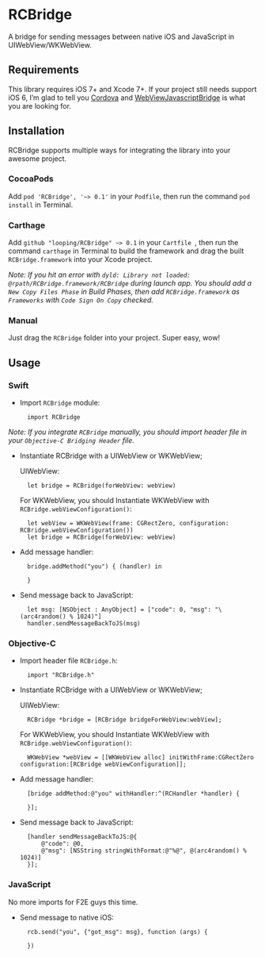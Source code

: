 # RCBridge
A bridge for sending messages between native iOS and JavaScript in UIWebView/WKWebView.

## Requirements
This library requires iOS 7+ and Xcode 7+. If your project still needs support iOS 6, I’m glad to tell you [Cordova][1] and [WebViewJavascriptBridge][2] is what you are looking for.


## Installation
RCBridge supports multiple ways for integrating the library into your awesome project.

### CocoaPods
Add `pod 'RCBridge', '~> 0.1'` in your `Podfile`, then run the command `pod install` in Terminal.

### Carthage
Add `github "looping/RCBridge" ~> 0.1` in your `Cartfile `, then run the command `carthage` in Terminal to build the framework and drag the built `RCBridge.framework` into your Xcode project.

*Note: If you hit an error with `dyld: Library not loaded: @rpath/RCBridge.framework/RCBridge` during launch app. You should add a `New Copy Files Phase` in Build Phases, then add `RCBridge.framework` as `Frameworks` with `Code Sign On Copy` checked.*

### Manual
Just drag the `RCBridge` folder into your project. Super easy, wow!


## Usage
### Swift
- Import `RCBridge` module:

		import RCBridge

*Note: If you integrate `RCBridge` manually, you should import header file in your `Objective-C Bridging Header` file.*

- Instantiate RCBridge with a UIWebView or WKWebView;

	UIWebView:

		let bridge = RCBridge(forWebView: webView)

	For WKWebView, you should Instantiate WKWebView with `RCBridge.webViewConfiguration()`:

		let webView = WKWebView(frame: CGRectZero, configuration: RCBridge.webViewConfiguration())
		let bridge = RCBridge(forWebView: webView)

- Add message handler:

		bridge.addMethod("you") { (handler) in
		
		}

- Send message back to JavaScript:

		let msg: [NSObject : AnyObject] = ["code": 0, "msg": "\(arc4random() % 1024)"]
		handler.sendMessageBackToJS(msg)

### Objective-C
- Import header file `RCBridge.h`:

		import "RCBridge.h"

- Instantiate RCBridge with a UIWebView or WKWebView;

	UIWebView:

		RCBridge *bridge = [RCBridge bridgeForWebView:webView];

	For WKWebView, you should Instantiate WKWebView with `RCBridge.webViewConfiguration()`:

		WKWebView *webView = [[WKWebView alloc] initWithFrame:CGRectZero configuration:[RCBridge webViewConfiguration]];

- Add message handler:

		[bridge addMethod:@"you" withHandler:^(RCHandler *handler) {
		
		}];

- Send message back to JavaScript:

		[handler sendMessageBackToJS:@{
		    @"code": @0,
		    @"msg": [NSString stringWithFormat:@"%@", @(arc4random() % 1024)]
		}];

### JavaScript
No more imports for F2E guys this time.

- Send message to native iOS:

		rcb.send("you", {"got_msg": msg}, function (args) {
		
		})

[1]:	https://github.com/apache/cordova-ios
[2]:	https://github.com/marcuswestin/WebViewJavascriptBridge